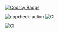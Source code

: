 
[![Codacy Badge](https://api.codacy.com/project/badge/Grade/56c11ac22ab546a3978ba1943e70d50f)](https://app.codacy.com/manual/stepin104887/sample?utm_source=github.com&utm_medium=referral&utm_content=stepin104887/sample&utm_campaign=Badge_Grade_Settings)

![cppcheck-action](https://github.com/stepin104887/sample/workflows/cppcheck-action/badge.svg)
![CI](https://github.com/stepin104887/sample/workflows/CI/badge.svg)

![CI](https://github.com/stepin104887/sample/workflows/CI/badge.svg)
